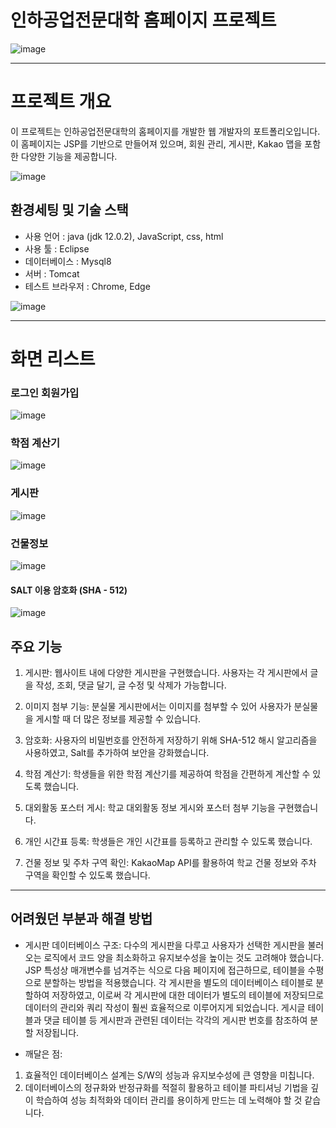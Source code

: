 # 인하공업전문대학 홈페이지 프로젝트
![image](https://github.com/hoony00/JSP_INHAtc_Web/assets/86902854/541566df-4152-4552-85ac-0c255dacb226.png)

-----------
# 프로젝트 개요
이 프로젝트는 인하공업전문대학의 홈페이지를 개발한 웹 개발자의 포트폴리오입니다. 이 홈페이지는 JSP를 기반으로 만들어져 있으며, 회원 관리, 게시판, Kakao 맵을 포함한 다양한 기능을 제공합니다.

![image](https://github.com/hoony00/JSP_INHAtc_Web/assets/86902854/af637a19-0c92-430e-a0a9-0e95d1f749fb.png)

## 환경세팅 및 기술 스택
- 사용 언어 : java (jdk 12.0.2), JavaScript, css, html
- 사용 툴 : Eclipse
- 데이터베이스 : Mysql8
- 서버 : Tomcat
- 테스트 브라우저 : Chrome, Edge

![image](https://github.com/hoony00/JSP_INHAtc_Web/assets/86902854/11bbb2e1-1fdb-4c78-8aeb-752f28e22436.png)



----------
# 화면 리스트

### 로그인 회원가입
![image](https://github.com/hoony00/JSP_INHAtc_Web/assets/86902854/3f0d8128-d6c7-4d1b-ae80-20ed5078b1bc.png)

### 학점 계산기
![image](https://github.com/hoony00/JSP_INHAtc_Web/assets/86902854/70e34de6-3f80-4afa-befc-536a50010f11.png)

### 게시판
![image](https://github.com/hoony00/JSP_INHAtc_Web/assets/86902854/dd19104f-e849-4240-a596-130fd7ad72e8.png)

### 건물정보
![image](https://github.com/hoony00/JSP_INHAtc_Web/assets/86902854/db033c69-7031-4011-b171-c9bf3c40c90a.png)

#### SALT 이용 암호화 (SHA - 512)
![image](https://github.com/hoony00/JSP_INHAtc_Web/assets/86902854/0909d1fd-efd3-439c-9fbc-1543f3f964e6.png)

## 주요 기능
1. 게시판: 웹사이트 내에 다양한 게시판을 구현했습니다. 사용자는 각 게시판에서 글을 작성, 조회, 댓글 달기, 글 수정 및 삭제가 가능합니다.

2. 이미지 첨부 기능: 분실물 게시판에서는 이미지를 첨부할 수 있어 사용자가 분실물을 게시할 때 더 많은 정보를 제공할 수 있습니다.

3. 암호화: 사용자의 비밀번호를 안전하게 저장하기 위해 SHA-512 해시 알고리즘을 사용하였고, Salt를 추가하여 보안을 강화했습니다.

4. 학점 계산기: 학생들을 위한 학점 계산기를 제공하여 학점을 간편하게 계산할 수 있도록 했습니다.

5. 대외활동 포스터 게시: 학교 대외활동 정보 게시와 포스터 첨부 기능을 구현했습니다.

6. 개인 시간표 등록: 학생들은 개인 시간표를 등록하고 관리할 수 있도록 했습니다.

7. 건물 정보 및 주차 구역 확인: KakaoMap API를 활용하여 학교 건물 정보와 주차 구역을 확인할 수 있도록 했습니다.

- - -
## 어려웠던 부분과 해결 방법

- 게시판 데이터베이스 구조: 다수의 게시판을 다루고 사용자가 선택한 게시판을 불러오는 로직에서 코드 양을 최소화하고 유지보수성을 높이는 것도 고려해야 했습니다.
  JSP 특성상 매개변수를 넘겨주는 식으로 다음 페이지에 접근하므로, 테이블을 수평으로 분할하는 방법을 적용했습니다. 각 게시판을 별도의 데이터베이스 테이블로 분할하여 저장하였고,
  이로써 각 게시판에 대한 데이터가 별도의 테이블에 저장되므로 데이터의 관리와 쿼리 작성이 훨씬 효율적으로 이루어지게 되었습니다. 게시글 테이블과 댓글 테이블 등 게시판과 관련된 데이터는 각각의 게시판 번호를 참조하여 분할 저장됩니다.
 
- 깨달은 점:
1. 효율적인 데이터베이스 설계는 S/W의 성능과 유지보수성에 큰 영향을 미칩니다.
2. 데이터베이스의 정규화와 반정규화를 적절히 활용하고 테이블 파티셔닝 기법을 깊이 학습하여 성능 최적화와 데이터 관리를 용이하게 만드는 데 노력해야 할 것 같습니다.


